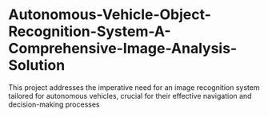 # Autonomous-Vehicle-Object-Recognition-System-A-Comprehensive-Image-Analysis-Solution
This project addresses the imperative need for an image recognition system  tailored for autonomous vehicles, crucial for their effective navigation and  decision-making processes
